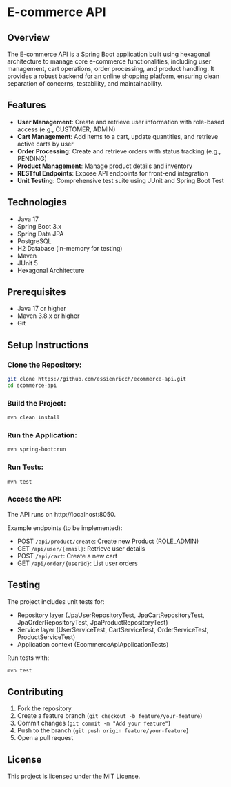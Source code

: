 # E-commerce API

## Overview
The E-commerce API is a Spring Boot application built using hexagonal architecture to manage core e-commerce functionalities, including user management, cart operations, order processing, and product handling. It provides a robust backend for an online shopping platform, ensuring clean separation of concerns, testability, and maintainability.

## Features

- **User Management**: Create and retrieve user information with role-based access (e.g., CUSTOMER, ADMIN)
- **Cart Management**: Add items to a cart, update quantities, and retrieve active carts by user
- **Order Processing**: Create and retrieve orders with status tracking (e.g., PENDING)
- **Product Management**: Manage product details and inventory
- **RESTful Endpoints**: Expose API endpoints for front-end integration
- **Unit Testing**: Comprehensive test suite using JUnit and Spring Boot Test

## Technologies

- Java 17
- Spring Boot 3.x
- Spring Data JPA
- PostgreSQL
- H2 Database (in-memory for testing)
- Maven
- JUnit 5
- Hexagonal Architecture

## Prerequisites

- Java 17 or higher
- Maven 3.8.x or higher
- Git

## Setup Instructions

### Clone the Repository:
```bash
git clone https://github.com/essienricch/ecommerce-api.git
cd ecommerce-api
```

### Build the Project:
```bash
mvn clean install
```

### Run the Application:
```bash
mvn spring-boot:run
```

### Run Tests:
```bash
mvn test
```

### Access the API:
The API runs on http://localhost:8050.

Example endpoints (to be implemented):  
- POST `/api/product/create`: Create new Product (ROLE_ADMIN)
- GET `/api/user/{email}`: Retrieve user details
- POST `/api/cart`: Create a new cart
- GET `/api/order/{userId}`: List user orders

## Testing

The project includes unit tests for:
- Repository layer (JpaUserRepositoryTest, JpaCartRepositoryTest, JpaOrderRepositoryTest, JpaProductRepositoryTest)
- Service layer (UserServiceTest, CartServiceTest, OrderServiceTest, ProductServiceTest)
- Application context (EcommerceApiApplicationTests)

Run tests with:
```bash
mvn test
```

## Contributing

1. Fork the repository
2. Create a feature branch (`git checkout -b feature/your-feature`)
3. Commit changes (`git commit -m "Add your feature"`)
4. Push to the branch (`git push origin feature/your-feature`)
5. Open a pull request

## License

This project is licensed under the MIT License.
